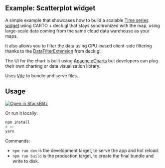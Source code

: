 ## Example: Scatterplot widget

A simple example that showcases how to build a scalable [Time series widget](http://todo.com) using CARTO + deck.gl that stays synchronized with the map, using large-scale data coming from the same cloud data warehouse as your maps.

It also allows you to filter the data using GPU-based client-side filtering thanks to the [DataFilterExtension](https://deck.gl/docs/api-reference/extensions/data-filter-extension) from deck.gl.

The UI for the chart is built using [Apache eCharts](https://echarts.apache.org) but developers can plug their own charting or data visualization library.

Uses [Vite](https://vitejs.dev/) to bundle and serve files.

## Usage

[![Open in StackBlitz](https://developer.stackblitz.com/img/open_in_stackblitz.svg)](https://stackblitz.com/github/CartoDB/deck.gl-examples/tree/master/dynamic-tiling-pois?file=index.ts)

Or run it locally:

```bash
npm install
# or
yarn
```

Commands:

- `npm run dev` is the development target, to serve the app and hot reload.
- `npm run build` is the production target, to create the final bundle and write to disk.
